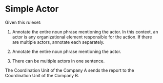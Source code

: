 # Simple Actor

Given this ruleset:

1. Annotate the entire noun phrase mentioning the actor. In this context, an actor is any organizational element responsible for the action. If there are multiple actors, annotate each separately.

2. Annotate the entire noun phrase mentioning the actor.

3. There can be multiple actors in one sentence.

The Coordination Unit of the Company A sends the report to the Coordination Unit of the Company B.
